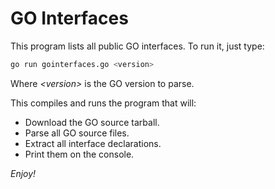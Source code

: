 GO Interfaces
=============

This program lists all public GO interfaces. To run it, just type:

```sh
go run gointerfaces.go <version>
```

Where *&lt;version>* is the GO version to parse.

This compiles and runs the program that will:

- Download the GO source tarball.
- Parse all GO source files.
- Extract all interface declarations.
- Print them on the console.

*Enjoy!*
